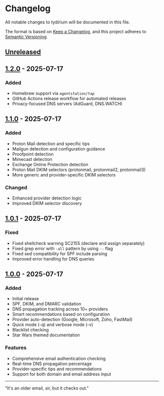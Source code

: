 # Changelog

All notable changes to tydirium will be documented in this file.

The format is based on [Keep a Changelog](https://keepachangelog.com/en/1.0.0/),
and this project adheres to [Semantic Versioning](https://semver.org/spec/v2.0.0.html).

## [Unreleased]

## [1.2.0] - 2025-07-17
### Added
- Homebrew support via `agentstation/tap`
- GitHub Actions release workflow for automated releases
- Privacy-focused DNS servers (AdGuard, DNS.WATCH)

## [1.1.0] - 2025-07-17
### Added
- Proton Mail detection and specific tips
- Mailgun detection and configuration guidance
- Proofpoint detection
- Mimecast detection
- Exchange Online Protection detection
- Proton Mail DKIM selectors (protonmail, protonmail2, protonmail3)
- More generic and provider-specific DKIM selectors

### Changed
- Enhanced provider detection logic
- Improved DKIM selector discovery

## [1.0.1] - 2025-07-17
### Fixed
- Fixed shellcheck warning SC2155 (declare and assign separately)
- Fixed grep error with `-all` pattern by using `--` flag
- Fixed sed compatibility for SPF include parsing
- Improved error handling for DNS queries

## [1.0.0] - 2025-07-17
### Added
- Initial release
- SPF, DKIM, and DMARC validation
- DNS propagation tracking across 10+ providers
- Smart recommendations based on configuration
- Provider auto-detection (Google, Microsoft, Zoho, FastMail)
- Quick mode (-q) and verbose mode (-v)
- Blacklist checking
- Star Wars themed documentation

### Features
- Comprehensive email authentication checking
- Real-time DNS propagation percentage
- Provider-specific tips and recommendations
- Support for both domain and email address input

---

"It's an older email, sir, but it checks out."

[Unreleased]: https://github.com/agentstation/tydirium/compare/v1.2.0...HEAD
[1.2.0]: https://github.com/agentstation/tydirium/compare/v1.1.0...v1.2.0
[1.1.0]: https://github.com/agentstation/tydirium/compare/v1.0.1...v1.1.0
[1.0.1]: https://github.com/agentstation/tydirium/compare/v1.0.0...v1.0.1
[1.0.0]: https://github.com/agentstation/tydirium/releases/tag/v1.0.0